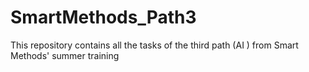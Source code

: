 # SmartMethods_Path3
This repository contains all the tasks of the third path (AI ) from Smart Methods' summer training 
